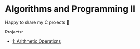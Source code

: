# Algorithms and Programming II

Happy to share my C projects 🎉

Projects:
- [1: Arithmetic Operations](lab1/README.md)